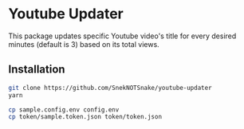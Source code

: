 # Youtube Updater

This package updates specific Youtube video's title for every desired minutes (default is 3) based on its total views.

## Installation

```bash
git clone https://github.com/SnekNOTSnake/youtube-updater
yarn

cp sample.config.env config.env
cp token/sample.token.json token/token.json
```
